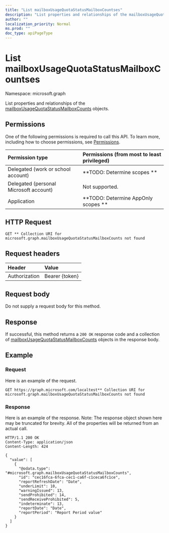 ```yaml
---
title: "List mailboxUsageQuotaStatusMailboxCountses"
description: "List properties and relationships of the mailboxUsageQuotaStatusMailboxCounts objects."
author: ""
localization_priority: Normal
ms.prod: ""
doc_type: apiPageType
---
```


# List mailboxUsageQuotaStatusMailboxCountses

Namespace: microsoft.graph

List properties and relationships of the [mailboxUsageQuotaStatusMailboxCounts](../resources/mailboxusagequotastatusmailboxcounts.md) objects.

## Permissions
One of the following permissions is required to call this API. To learn more, including how to choose permissions, see [Permissions](/concepts/permissions-reference.md).

|Permission type|Permissions (from most to least privileged)|
|:---|:---|
|Delegated (work or school account)|**TODO: Determine scopes **|
|Delegated (personal Microsoft account)|Not supported.|
|Application|**TODO: Determine AppOnly scopes **|

## HTTP Request
<!-- {
  "blockType": "ignored"
}
-->
``` http
GET ** Collection URI for microsoft.graph.mailboxUsageQuotaStatusMailboxCounts not found
```

## Request headers
|Header|Value|
|:---|:---|
|Authorization|Bearer {token}|

## Request body
Do not supply a request body for this method.

## Response
If successful, this method returns a `200 OK` response code and a collection of [mailboxUsageQuotaStatusMailboxCounts](../resources/mailboxusagequotastatusmailboxcounts.md) objects in the response body.

## Example

### Request
Here is an example of the request.
<!-- {
  "blockType": "request",
  "name": "get_mailboxusagequotastatusmailboxcounts"
}
-->
``` http
GET https://graph.microsoft.com/localtest** Collection URI for microsoft.graph.mailboxUsageQuotaStatusMailboxCounts not found
```

### Response
Here is an example of the response. Note: The response object shown here may be truncated for brevity. All of the properties will be returned from an actual call.
<!-- {
  "blockType": "response",
  "truncated": true,
  "@odata.type": "collection(microsoft.graph.mailboxusagequotastatusmailboxcounts)"
}
-->
``` http
HTTP/1.1 200 OK
Content-Type: application/json
Content-Length: 424

{
  "value": [
    {
      "@odata.type": "#microsoft.graph.mailboxUsageQuotaStatusMailboxCounts",
      "id": "cec16fca-6fca-cec1-ca6f-c1ceca6fc1ce",
      "reportRefreshDate": "Date",
      "underLimit": 10,
      "warningIssued": 13,
      "sendProhibited": 14,
      "sendReceiveProhibited": 5,
      "indeterminate": 13,
      "reportDate": "Date",
      "reportPeriod": "Report Period value"
    }
  ]
}
```


